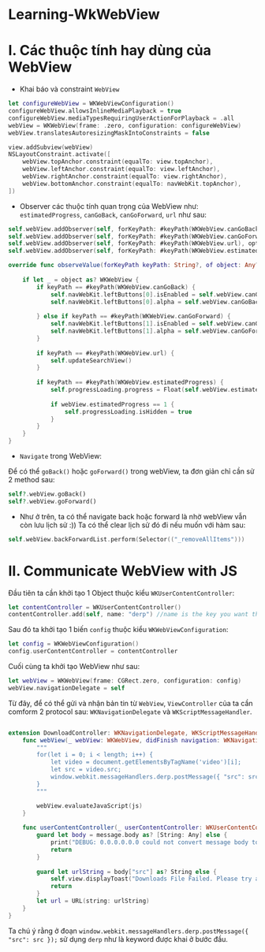# Learning-WkWebView

# I. Các thuộc tính hay dùng của WebView

- Khai báo và constraint `WebView`

```swift
let configureWebView = WKWebViewConfiguration()
configureWebView.allowsInlineMediaPlayback = true
configureWebView.mediaTypesRequiringUserActionForPlayback = .all
webView = WKWebView(frame: .zero, configuration: configureWebView)
webView.translatesAutoresizingMaskIntoConstraints = false

view.addSubview(webView)
NSLayoutConstraint.activate([
    webView.topAnchor.constraint(equalTo: view.topAnchor),
    webView.leftAnchor.constraint(equalTo: view.leftAnchor),
    webView.rightAnchor.constraint(equalTo: view.rightAnchor),
    webView.bottomAnchor.constraint(equalTo: navWebKit.topAnchor),
])
```

- Observer các thuộc tính quan trọng của WebView như: `estimatedProgress`, `canGoBack`, `canGoForward`, `url` như sau:

```swift
self.webView.addObserver(self, forKeyPath: #keyPath(WKWebView.canGoBack), options: [.new, .old], context: nil)
self.webView.addObserver(self, forKeyPath: #keyPath(WKWebView.canGoForward), options: [.new, .old], context: nil)
self.webView.addObserver(self, forKeyPath: #keyPath(WKWebView.url), options: .new, context: nil)
self.webView.addObserver(self, forKeyPath: #keyPath(WKWebView.estimatedProgress), options: [.new, .old], context: nil)
```

```swift
override func observeValue(forKeyPath keyPath: String?, of object: Any?, change: [NSKeyValueChangeKey : Any]?, context: UnsafeMutableRawPointer?) {
    
    if let _ = object as? WKWebView {
        if keyPath == #keyPath(WKWebView.canGoBack) {
            self.navWebKit.leftButtons[0].isEnabled = self.webView.canGoBack
            self.navWebKit.leftButtons[0].alpha = self.webView.canGoBack ? 1.0 : 0.5
            
        } else if keyPath == #keyPath(WKWebView.canGoForward) {
            self.navWebKit.leftButtons[1].isEnabled = self.webView.canGoForward
            self.navWebKit.leftButtons[1].alpha = self.webView.canGoForward ? 1.0 : 0.5
        }
        
        if keyPath == #keyPath(WKWebView.url) {
            self.updateSearchView()
        }
        
        if keyPath == #keyPath(WKWebView.estimatedProgress) {
            self.progressLoading.progress = Float(self.webView.estimatedProgress)
            
            if webView.estimatedProgress == 1 {
                self.progressLoading.isHidden = true
            }
        }
    }
}
```

- `Navigate` trong WebView:

Để có thể `goBack()` hoặc `goForward()` trong webView, ta đơn giản chỉ cần sử 2 method sau:

```php
self?.webView.goBack()
self?.webView.goForward()
```

- Như ở trên, ta có thể navigate back hoặc forward là nhờ webView vẫn còn lưu lịch sử :)) Ta có thể clear lịch sử đó đi nếu muốn với hàm sau:

```swift
self.webView.backForwardList.perform(Selector(("_removeAllItems")))
```

# II. Communicate WebView with JS

Đầu tiên ta cần khởi tạo 1 Object thuộc kiểu `WKUserContentController`:

```swift
let contentController = WKUserContentController()
contentController.add(self, name: "derp") //name is the key you want the app to listen to.
```

Sau đó ta khởi tạo 1 biến `config` thuộc kiểu `WKWebViewConfiguration`:

```swift
let config = WKWebViewConfiguration()
config.userContentController = contentController
```

Cuối cùng ta khởi tạo WebView như sau:

```swift
let webView = WKWebView(frame: CGRect.zero, configuration: config)
webView.navigationDelegate = self
```

Từ đây, để có thể gửi và nhận bản tin từ `WebView`, `ViewController` của ta cần comform 2 protocol sau: `WKNavigationDelegate` và `WKScriptMessageHandler`.

```swift

extension DownloadController: WKNavigationDelegate, WKScriptMessageHandler {
    func webView(_ webView: WKWebView, didFinish navigation: WKNavigation!) {
        """
        for(let i = 0; i < length; i++) {
            let video = document.getElementsByTagName('video')[i];
            let src = video.src;
            window.webkit.messageHandlers.derp.postMessage({ "src": src });
        }
        """

        webView.evaluateJavaScript(js)
    }
    
    func userContentController(_ userContentController: WKUserContentController, didReceive message: WKScriptMessage) {
        guard let body = message.body as? [String: Any] else {
            print("DEBUG: 0.0.0.0.0.0 could not convert message body to dictionary: \(message.body)")
            return
        }
        
        guard let urlString = body["src"] as? String else {
            self.view.displayToast("Downloads File Failed. Please try again with others URL", position: .center)
            return
        }
        let url = URL(string: urlString)
    }
}
```

Ta chú ý rằng ở đoạn `window.webkit.messageHandlers.derp.postMessage({ "src": src });` sử dụng `derp` như là keyword được khai ở bước đầu.